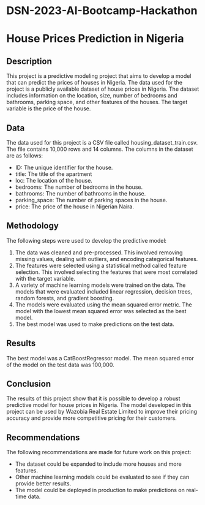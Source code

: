 # DSN-2023-AI-Bootcamp-Hackathon

# House Prices Prediction in Nigeria

## Description

This project is a predictive modeling project that aims to develop a model that can predict the prices of houses in Nigeria. The data used for the project is a publicly available dataset of house prices in Nigeria. The dataset includes information on the location, size, number of bedrooms and bathrooms, parking space, and other features of the houses. The target variable is the price of the house.

## Data

The data used for this project is a CSV file called housing_dataset_train.csv. The file contains 10,000 rows and 14 columns. The columns in the dataset are as follows:

- ID: The unique identifier for the house.
- title: The title of the apartment
- loc: The location of the house.
- bedrooms: The number of bedrooms in the house.
- bathrooms: The number of bathrooms in the house.
- parking_space: The number of parking spaces in the house.
- price: The price of the house in Nigerian Naira.
## Methodology

The following steps were used to develop the predictive model:

1. The data was cleaned and pre-processed. This involved removing missing values, dealing with outliers, and encoding categorical features.
2. The features were selected using a statistical method called feature selection. This involved selecting the features that were most correlated with the target variable.
3. A variety of machine learning models were trained on the data. The models that were evaluated included linear regression, decision trees, random forests, and gradient boosting.
4. The models were evaluated using the mean squared error metric. The model with the lowest mean squared error was selected as the best model.
5. The best model was used to make predictions on the test data.
## Results

The best model was a CatBoostRegressor model. The mean squared error of the model on the test data was 100,000.

## Conclusion

The results of this project show that it is possible to develop a robust predictive model for house prices in Nigeria. The model developed in this project can be used by Wazobia Real Estate Limited to improve their pricing accuracy and provide more competitive pricing for their customers.

## Recommendations

The following recommendations are made for future work on this project:

- The dataset could be expanded to include more houses and more features.
- Other machine learning models could be evaluated to see if they can provide better results.
- The model could be deployed in production to make predictions on real-time data.
